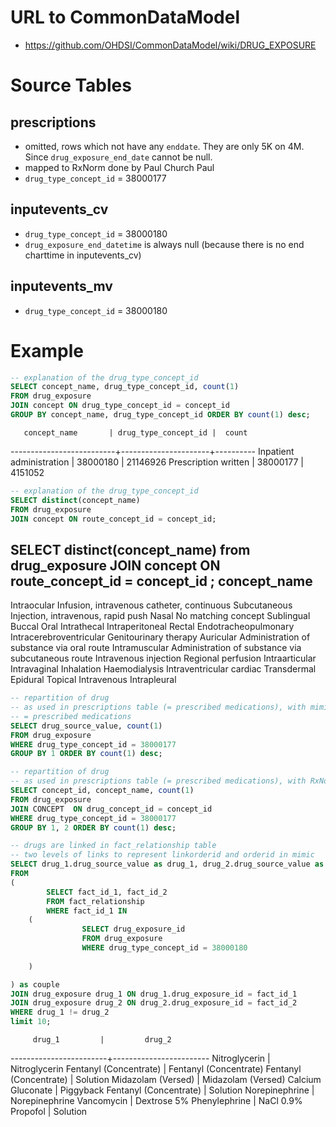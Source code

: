 # URL to CommonDataModel
- https://github.com/OHDSI/CommonDataModel/wiki/DRUG_EXPOSURE

# Source Tables

## prescriptions

- omitted, rows which not have any `enddate`. They are only 5K on 4M. Since `drug_exposure_end_date` cannot be null.
- mapped to RxNorm done by Paul Church Paul 
- `drug_type_concept_id` = 38000177

## inputevents_cv
- `drug_type_concept_id` = 38000180
- `drug_exposure_end_datetime` is always null (because there is no end charttime in inputevents_cv)

## inputevents_mv
- `drug_type_concept_id` = 38000180

# Example
``` sql
-- explanation of the drug_type_concept_id
SELECT concept_name, drug_type_concept_id, count(1) 
FROM drug_exposure 
JOIN concept ON drug_type_concept_id = concept_id 
GROUP BY concept_name, drug_type_concept_id ORDER BY count(1) desc;
```
       concept_name       | drug_type_concept_id |  count
--------------------------+----------------------+----------
 Inpatient administration |             38000180 | 21146926
 Prescription written     |             38000177 |  4151052

``` sql
-- explanation of the drug_type_concept_id
SELECT distinct(concept_name) 
FROM drug_exposure 
JOIN concept ON route_concept_id = concept_id;
```
SELECT distinct(concept_name) from drug_exposure JOIN concept ON route_concept_id = concept_id
;
                    concept_name
----------------------------------------------------
 Intraocular
 Infusion, intravenous catheter, continuous
 Subcutaneous
 Injection, intravenous, rapid push
 Nasal
 No matching concept
 Sublingual
 Buccal
 Oral
 Intrathecal
 Intraperitoneal
 Rectal
 Endotracheopulmonary
 Intracerebroventricular
 Genitourinary therapy
 Auricular
 Administration of substance via oral route
 Intramuscular
 Administration of substance via subcutaneous route
 Intravenous injection
 Regional perfusion
 Intraarticular
 Intravaginal
 Inhalation
 Haemodialysis
 Intraventricular cardiac
 Transdermal
 Epidural
 Topical
 Intravenous
 Intrapleural

``` sql
-- repartition of drug 
-- as used in prescriptions table (= prescribed medications), with mimic labels
-- = prescribed medications
SELECT drug_source_value, count(1)
FROM drug_exposure
WHERE drug_type_concept_id = 38000177
GROUP BY 1 ORDER BY count(1) desc;
```

``` sql
-- repartition of drug 
-- as used in prescriptions table (= prescribed medications), with RxNorm mapping
SELECT concept_id, concept_name, count(1)
FROM drug_exposure
JOIN CONCEPT  ON drug_concept_id = concept_id
WHERE drug_type_concept_id = 38000177
GROUP BY 1, 2 ORDER BY count(1) desc;
```

``` sql 
-- drugs are linked in fact_relationship table
-- two levels of links to represent linkorderid and orderid in mimic
SELECT drug_1.drug_source_value as drug_1, drug_2.drug_source_value as drug_2
FROM
(
        SELECT fact_id_1, fact_id_2
        FROM fact_relationship
        WHERE fact_id_1 IN
	(
                SELECT drug_exposure_id
                FROM drug_exposure
                WHERE drug_type_concept_id = 38000180
 
	)

) as couple
JOIN drug_exposure drug_1 ON drug_1.drug_exposure_id = fact_id_1
JOIN drug_exposure drug_2 ON drug_2.drug_exposure_id = fact_id_2
WHERE drug_1 != drug_2
limit 10;
```
         drug_1         |         drug_2
------------------------+------------------------
 Nitroglycerin          | Nitroglycerin
 Fentanyl (Concentrate) | Fentanyl (Concentrate)
 Fentanyl (Concentrate) | Solution
 Midazolam (Versed)     | Midazolam (Versed)
 Calcium Gluconate      | Piggyback
 Fentanyl (Concentrate) | Solution
 Norepinephrine         | Norepinephrine
 Vancomycin             | Dextrose 5%
 Phenylephrine          | NaCl 0.9%
 Propofol               | Solution
